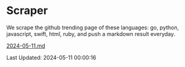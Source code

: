# Scraper

We scrape the github trending page of these languages: go, python, javascript, swift, html, ruby, and push a markdown result everyday.

[2024-05-11.md](https://github.com/henson/Scraper/blob/master/2024-05-11.md)

Last Updated: 2024-05-11 00:00:16